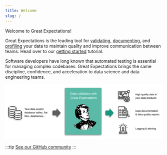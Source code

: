 ```yaml
---
title: Welcome
slug: /
---
```


Welcome to Great Expectations!

Great Expectations is the leading tool for [validating](./reference/core-concepts#expectations), [documenting](./reference/core-concepts#data-docs), and [profiling](./reference/core-concepts#profiling) your data to maintain quality and improve communication between teams. Head over to our [getting started](./tutorials/getting-started/intro) tutorial.

Software developers have long known that automated testing is essential for managing complex codebases. Great Expectations brings the same discipline, confidence, and acceleration to data science and data engineering teams.

![overview](../docs/guides/images/ge_overview.png)

:::tip
[See our GitHub community](https://github.com/great-expectations/great_expectations)
:::
